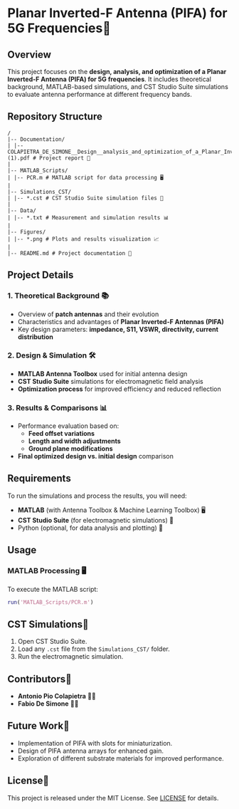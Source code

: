 # Planar Inverted-F Antenna (PIFA) for 5G Frequencies📡

## Overview
This project focuses on the **design, analysis, and optimization of a Planar Inverted-F Antenna (PIFA) for 5G frequencies**. It includes theoretical background, MATLAB-based simulations, and CST Studio Suite simulations to evaluate antenna performance at different frequency bands.

## Repository Structure
```
/
|-- Documentation/
| |-- COLAPIETRA_DE_SIMONE__Design__analysis_and_optimization_of_a_Planar_Inverted_F_Antenna__PIFA__for_5G_frequencies (1).pdf # Project report 📄
|
|-- MATLAB_Scripts/
| |-- PCR.m # MATLAB script for data processing 🖥️
|
|-- Simulations_CST/
| |-- *.cst # CST Studio Suite simulation files 📂
|
|-- Data/
| |-- *.txt # Measurement and simulation results 📊
|
|-- Figures/
| |-- *.png # Plots and results visualization 📈
|
|-- README.md # Project documentation 📑
```

## Project Details
### **1. Theoretical Background** 📚
- Overview of **patch antennas** and their evolution
- Characteristics and advantages of **Planar Inverted-F Antennas (PIFA)**
- Key design parameters: **impedance, S11, VSWR, directivity, current distribution**

### **2. Design & Simulation** 🛠️
- **MATLAB Antenna Toolbox** used for initial antenna design
- **CST Studio Suite** simulations for electromagnetic field analysis
- **Optimization process** for improved efficiency and reduced reflection

### **3. Results & Comparisons** 📊
- Performance evaluation based on:
  - **Feed offset variations**
  - **Length and width adjustments**
  - **Ground plane modifications**
- **Final optimized design vs. initial design** comparison

## Requirements
To run the simulations and process the results, you will need:
- **MATLAB** (with Antenna Toolbox & Machine Learning Toolbox) 🖥️
- **CST Studio Suite** (for electromagnetic simulations) 📡
- Python (optional, for data analysis and plotting) 🐍

## Usage
### **MATLAB Processing** 🖥️
To execute the MATLAB script:
```matlab
run('MATLAB_Scripts/PCR.m')
```

## CST Simulations📡

1. Open CST Studio Suite.
2. Load any `.cst` file from the `Simulations_CST/` folder.
3. Run the electromagnetic simulation.

## Contributors👥

- **Antonio Pio Colapietra** 👨‍💻
- **Fabio De Simone** 👨‍💻

## Future Work🔮

- Implementation of PIFA with slots for miniaturization.
- Design of PIFA antenna arrays for enhanced gain.
- Exploration of different substrate materials for improved performance.

## License📜

This project is released under the MIT License. See [LICENSE](LICENSE) for details.
